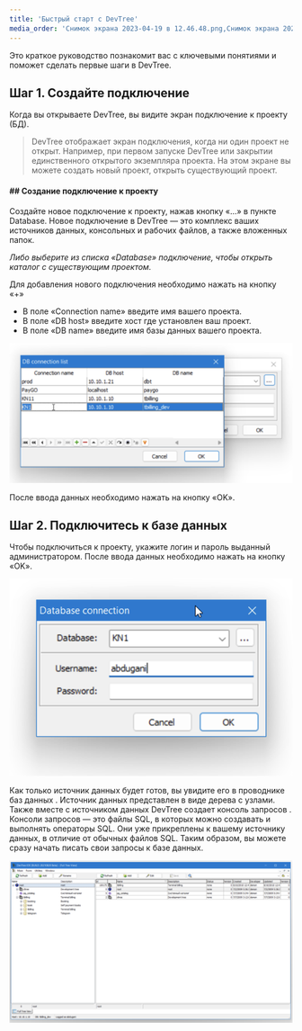 ```yaml
---
title: 'Быстрый старт с DevTree'
media_order: 'Снимок экрана 2023-04-19 в 12.46.48.png,Снимок экрана 2023-04-19 в 12.47.16.png,Снимок экрана 2023-04-19 в 13.11.31.png'
---
```


Это краткое руководство познакомит вас с ключевыми понятиями и поможет сделать первые шаги в DevTree.

## Шаг 1. Создайте подключение 

Когда вы открываете DevTree, вы видите экран подключение к проекту (БД).

> DevTree отображает экран подключения, когда ни один проект не открыт. Например, при первом запуске DevTree или закрытии единственного открытого экземпляра проекта. На этом экране вы можете создать новый проект, открыть существующий проект.


#### ## Создание подключение к проекту
Создайте новое подключение к проекту, нажав кнопку «...» в пункте Database. Новое подключение в DevTree — это комплекс ваших источников данных, консольных и рабочих файлов, а также вложенных папок.

_Либо выберите из списка «Database» подключение, чтобы открыть каталог с существующим проектом._

Для добавления нового подключения необходимо нажать на кнопку «+» 

* В поле «Connection name» введите имя вашего проекта.
* В поле «DB host» введите хост где установлен ваш проект.
* В поле «DB name» введите имя базы данных вашего проекта.

![%D0%A1%D0%BD%D0%B8%D0%BC%D0%BE%D0%BA%20%D1%8D%D0%BA%D1%80%D0%B0%D0%BD%D0%B0%202023-04-19%20%D0%B2%2012.47.16](%D0%A1%D0%BD%D0%B8%D0%BC%D0%BE%D0%BA%20%D1%8D%D0%BA%D1%80%D0%B0%D0%BD%D0%B0%202023-04-19%20%D0%B2%2012.47.16.png "%D0%A1%D0%BD%D0%B8%D0%BC%D0%BE%D0%BA%20%D1%8D%D0%BA%D1%80%D0%B0%D0%BD%D0%B0%202023-04-19%20%D0%B2%2012.47.16")

После ввода данных необходимо нажать на кнопку «OK».

## Шаг 2. Подключитесь к базе данных

Чтобы подключиться к проекту, укажите логин и пароль выданный администратором.  После ввода данных необходимо нажать на кнопку «OK».

![%D0%A1%D0%BD%D0%B8%D0%BC%D0%BE%D0%BA%20%D1%8D%D0%BA%D1%80%D0%B0%D0%BD%D0%B0%202023-04-19%20%D0%B2%2012.46.48](%D0%A1%D0%BD%D0%B8%D0%BC%D0%BE%D0%BA%20%D1%8D%D0%BA%D1%80%D0%B0%D0%BD%D0%B0%202023-04-19%20%D0%B2%2012.46.48.png "%D0%A1%D0%BD%D0%B8%D0%BC%D0%BE%D0%BA%20%D1%8D%D0%BA%D1%80%D0%B0%D0%BD%D0%B0%202023-04-19%20%D0%B2%2012.46.48")

Как только источник данных будет готов, вы увидите его в проводнике баз данных . Источник данных представлен в виде дерева с узлами. Также вместе с источником данных DevTree создает консоль запросов . Консоли запросов — это файлы SQL, в которых можно создавать и выполнять операторы SQL. Они уже прикреплены к вашему источнику данных, в отличие от обычных файлов SQL. Таким образом, вы можете сразу начать писать свои запросы к базе данных.

![%D0%A1%D0%BD%D0%B8%D0%BC%D0%BE%D0%BA%20%D1%8D%D0%BA%D1%80%D0%B0%D0%BD%D0%B0%202023-04-19%20%D0%B2%2013.11.31](%D0%A1%D0%BD%D0%B8%D0%BC%D0%BE%D0%BA%20%D1%8D%D0%BA%D1%80%D0%B0%D0%BD%D0%B0%202023-04-19%20%D0%B2%2013.11.31.png "%D0%A1%D0%BD%D0%B8%D0%BC%D0%BE%D0%BA%20%D1%8D%D0%BA%D1%80%D0%B0%D0%BD%D0%B0%202023-04-19%20%D0%B2%2013.11.31")

